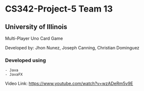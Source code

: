 <h1> CS342-Project-5 Team 13 </h1>
<h2> University of Illinois </h2>

Multi-Player Uno Card Game

Developed by: Jhon Nunez, Joseph Canning, Christian Dominguez



<h3> Developed using </h3>

	- Java 
	- JavaFX

Video Link: https://www.youtube.com/watch?v=wzADeRm5v9E

